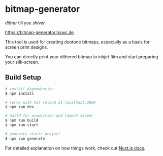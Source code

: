 # bitmap-generator

*dither* till you *shiver*

https://bitmap-generator.hawc.de

This tool is used for creating duotone bitmaps, especially as a basis for screen print designs.

You can directly print your dithered bitmap to inkjet film and start preparing your silk-screen.

## Build Setup

``` bash
# install dependencies
$ npm install

# serve with hot reload at localhost:3000
$ npm run dev

# build for production and launch server
$ npm run build
$ npm run start

# generate static project
$ npm run generate
```

For detailed explanation on how things work, check out [Nuxt.js docs](https://nuxtjs.org).
